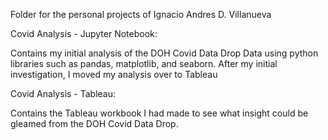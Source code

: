 Folder for the personal projects of Ignacio Andres D. Villanueva

Covid Analysis - Jupyter Notebook:

Contains my initial analysis of the DOH Covid Data Drop Data using python libraries such as pandas, matplotlib, and seaborn. After my initial investigation, I moved my analysis over to Tableau

Covid Analysis - Tableau: 

Contains the Tableau workbook I had made to see what insight could be gleamed from the DOH Covid Data Drop.

